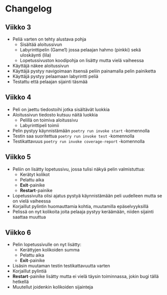 # Changelog

## Viikko 3

* Peliä varten on tehty alustava pohja
  - Sisältää aloitussivun
  - Labyrinttipelin (Game1) jossa pelaajan hahmo (pinkki) sekä uloskäynti (lila)
  - Lopetussivuston koodipohja on lisätty mutta vielä vaiheessa
* Käyttäjä näkee aloitussivun
* Käyttäjä pystyy navigoimaan itsensä peliin painamalla pelin painiketta
* Käyttäjä pystyy pelaamaan labyrintti peliä
* Testattu että pelaajan sijainti täsmää

## Viikko 4

* Peli on jaettu tiedostoihi jotka sisältävät luokkia
* Aloitussivun tiedosto kutsuu näitä luokkia
  - Pelillä on toimiva aloitussivu
  - Labyrinttipeli toimii
 * Pelin pystyy käynnistämään `poetry run invoke start` -komennolla
 * Testin saa suoritettua `poetry run invoke test` -komennolla
 * Testikattavuus `poetry run invoke coverage-report` -komennolla

## Viikko 5

* Peliin on lisätty lopetussivu, jossa tulisi näkyä pelin valmistuttua:
    * Kerätyt kolikot
    * Pelattu aika
    * **Exit**-painike
    * **Restart**-painike
* Lopetussivulta olisi ajatus pystyä käynnistämään peli uudelleen mutta se on vielä vaiheessa
* Korjaillut pylintin huomauttamia kohtia, muutamilla epäselvyyksillä
* Pelissä on nyt kolikoita joita pelaaja pystyy keräämään, niiden sijainti saattaa muuttua

## Viikko 6

* Pelin lopetussivulle on nyt lisätty:
    * Kerättyjen kolikoiden summa
    * Pelattu aika
    * **Exit**-painike
* Lisäsin muutaman testin testikattavuutta varten
* Korjaillut pylintiä
* **Restart**-painike lisätty mutta ei vielä täysin toiminnassa, jokin bugi tällä hetkellä
* Muutellut joidenkin kolikoiden sijainteja
